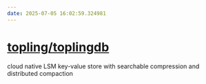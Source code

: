 ```yaml
---
date: 2025-07-05 16:02:59.324981
---
```


# [topling/toplingdb](https://github.com/topling/toplingdb)

cloud native LSM key-value store with searchable compression and distributed compaction